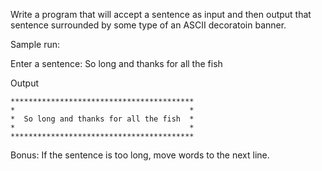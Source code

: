 Write a program that will accept a sentence as input and then output that sentence surrounded by some type of an ASCII decoratoin banner.

Sample run:

Enter a sentence:  So long and thanks for all the fish

Output

    *****************************************
    *                                       *
    *  So long and thanks for all the fish  *
    *                                       *
    *****************************************

Bonus:  If the sentence is too long, move words to the next line.